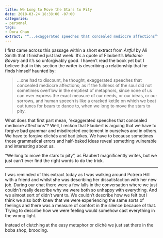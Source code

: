 ```yaml
---
title: We Long to Move the Stars to Pity
date: 2018-03-24 18:38:00 -07:00
categories:
- personal
tags:
- Dora Chan
extract: "“...exaggerated speeches that concealed mediocre affections”"
---
```


I first came across this passage within a short extract from *Artful* by Ali Smith that I finished just last week. It’s a quote of Flaubert’s *Madame Bovary* and it’s so unforgivably good. I haven’t read the book yet but I believe that in this section the writer is describing a relationship that he finds himself haunted by: 

> …one had to discount, he thought, exaggerated speeches that concealed mediocre affections; as if the fullness of the soul did not sometimes overflow in the emptiest of metaphors, since none of us can ever express the exact measure of our needs, or our ideas, or our sorrows, and human speech is like a cracked kettle on which we beat out tunes for bears to dance to, when we long to move the stars to pity. 

What does that first part mean, “exaggerated speeches that concealed mediocre affections”? Well, I reckon that Flaubert is arguing that we have to forgive bad grammar and misdirected excitement in ourselves and in others. We have to forgive clichés and bad jokes. We have to because sometimes those grammatical errors and half-baked ideas reveal something vulnerable and interesting about us. 

“We long to move the stars to pity”, as Flaubert magnificently writes, but we just can’t ever find the right words to do the trick.

***

I was reminded of this extract today as I was walking around Potrero Hill with a friend and whilst she was describing her dissatisfaction with her new job. During our chat there were a few lulls in the conversation where we just couldn’t really describe why we were both so unhappy with everything. And we almost sort of didn’t want to. We couldn’t describe how we felt but I think we also both knew that we were experiencing the same sorts of feelings and there was a measure of comfort in the silence because of that. Trying to describe how we were feeling would somehow cast everything in the wrong light. 

Instead of clutching at the easy metaphor or cliché we just sat there in the boba shop, brooding.